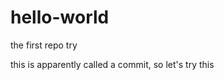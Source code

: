 hello-world
===========

the first repo try

this is apparently called a commit, so let's try this 
